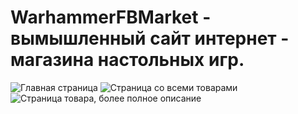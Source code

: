 # WarhammerFBMarket - вымышленный сайт интернет - магазина настольных игр.
![Главная страница](~/images/image.png)
![Страница со всеми товарами](~/images/image1.png)
![Страница товара, более полное описание](~/images/image2.png)
